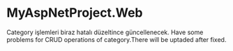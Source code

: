 # MyAspNetProject.Web
Category işlemleri biraz hatalı düzeltince güncellenecek.
Have some problems for CRUD operations of category.There will be uptaded after fixed.
